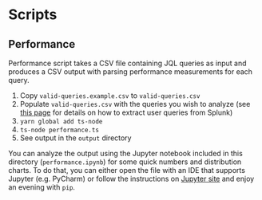 # Scripts

## Performance

Performance script takes a CSV file containing JQL queries as input and produces a CSV output with parsing performance measurements for each query.

1. Copy `valid-queries.example.csv` to `valid-queries.csv`
2. Populate `valid-queries.csv` with the queries you wish to analyze (see [this page](https://hello.atlassian.net/wiki/spaces/JFE/pages/804119660/JQL+Editor+-+Testing+valid+user+queries#Getting-user-queries-from-Splunk)
for details on how to extract user queries from Splunk)
3. `yarn global add ts-node`
4. `ts-node performance.ts`
5. See output in the `output` directory

You can analyze the output using the Jupyter notebook included in this directory (`performance.ipynb`) for some quick numbers and distribution charts. To do that, you can either open the file with an IDE that supports Jupyter (e.g. PyCharm) or follow the instructions on [Jupyter site](https://jupyter.org/install) and enjoy an evening with `pip`.
